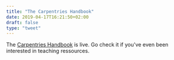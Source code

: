 ```yaml
---
title: "The Carpentries Handbook"
date: 2019-04-17T16:21:50+02:00
draft: false
type: "tweet"
---
```

The [Carpentries Handbook](https://docs.carpentries.org) is live. Go check it if you've even been interested in teaching ressources.
